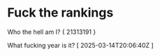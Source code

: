# Fuck the rankings

Who the hell am I?
{ 21313191 }

What fucking year is it?
[ 2025-03-14T20:06:40Z ]
